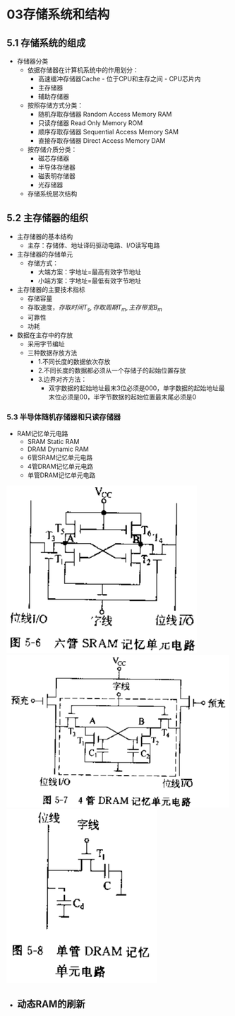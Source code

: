 # 03存储系统和结构

## 5.1 存储系统的组成

- 存储器分类
  - 依据存储器在计算机系统中的作用划分：
    - 高速缓冲存储器Cache - 位于CPU和主存之间 - CPU芯片内
    - 主存储器
    - 辅助存储器
  - 按照存储方式分类：
    - 随机存取存储器 Random Access Memory RAM
    - 只读存储器 Read Only Memory ROM
    - 顺序存取存储器 Sequential Access Memory SAM
    - 直接存取存储器 Direct Access Memory DAM
  - 按存储介质分类：
    - 磁芯存储器
    - 半导体存储器
    - 磁表明存储器
    - 光存储器
  - 存储系统层次结构

## 5.2 主存储器的组织

- 主存储器的基本结构
  - 主存：存储体、地址译码驱动电路、I/O读写电路
- 主存储器的存储单元
  - 存储方式：
    - 大端方案：字地址=最高有效字节地址
    - 小端方案：字地址=最低有效字节地址
- 主存储器的主要技术指标
  - 存储容量
  - 存取速度，$存取时间T_s,存取周期T_m,主存带宽B_m$
  - 可靠性
  - 功耗
- 数据在主存中的存放
  - 采用字节编址
  - 三种数据存放方法
    - 1.不同长度的数据依次存放
    - 2.不同长度的数据都必须从一个存储子的起始位置存放
    - 3.边界对齐方法：
      - 双字数据的起始地址最末3位必须是000，单字数据的起始地址最末位必须是00，半字节数据的起始位置最末尾必须是0

### 5.3 半导体随机存储器和只读存储器

- RAM记忆单元电路
  - SRAM Static RAM
  - DRAM Dynamic RAM
  - 6管SRAM记忆单元电路
  - 4管DRAM记忆单元电路
  - 单管DRAM记忆单元电路

<img src="./res/5.3.六管SRAM记忆单元电路.png" />
<img src="./res/5.3.四管DRAM记忆单元电路.png" />
<img src="./res/5.3.单管DRAM记忆单元电路.png" />

- 动态RAM的刷新
  - 